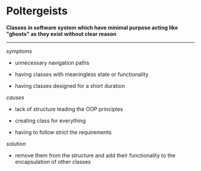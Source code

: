 # Poltergeists

**Classes in software system which have minimal purpose acting like "ghosts" as they exist without clear reason**

***

*symptoms*

+ unnecessary navigation paths

+ having classes with meaningless state or functionality

+ having classes designed for a short duration

*causes*

+ lack of structure leading the OOP principles

+ creating class for everything

+ having to follow strict the requirements

*solution*

+ remove them from the structure and add their functionality to the encapsulation of other classes